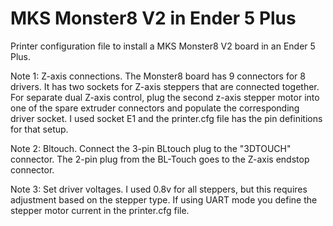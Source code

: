 # MKS Monster8 V2 in Ender 5 Plus

Printer configuration file to install a MKS Monster8 V2 board in an Ender 5 Plus.

Note 1: Z-axis connections.
The Monster8 board has 9 connectors for 8 drivers. It has two sockets for Z-axis steppers that are connected together.  For separate dual Z-axis control, plug the second z-axis stepper motor into one of the spare extruder connectors and populate the corresponding driver socket. I used socket E1 and the printer.cfg file has the pin definitions for that setup.

Note 2: Bltouch. 
Connect the 3-pin BLtouch plug to the "3DTOUCH" connector. The 
2-pin plug from the BL-Touch goes to the Z-axis endstop connector.

Note 3: Set driver voltages. 
I used 0.8v for all steppers, but this requires adjustment based on the stepper type. If using UART mode you define the stepper motor current in the printer.cfg file.
